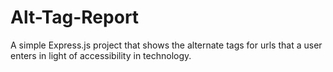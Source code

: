 # Alt-Tag-Report

A simple Express.js project that shows the alternate tags for urls that a user enters in light of accessibility in technology. 
